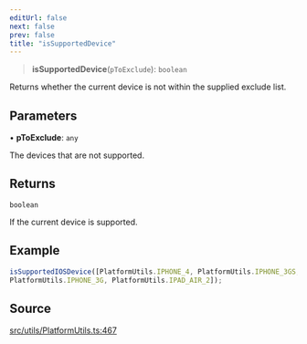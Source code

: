 ```yaml
---
editUrl: false
next: false
prev: false
title: "isSupportedDevice"
---
```


> **isSupportedDevice**(`pToExclude`): `boolean`

Returns whether the current device is not within the supplied exclude list.

## Parameters

• **pToExclude**: `any`

The devices that are not supported.

## Returns

`boolean`

If the current device is supported.

## Example

```ts
isSupportedIOSDevice([PlatformUtils.IPHONE_4, PlatformUtils.IPHONE_3GS, PlatformUtils.IPHONE_1,
PlatformUtils.IPHONE_3G, PlatformUtils.IPAD_AIR_2]);
```

## Source

[src/utils/PlatformUtils.ts:467](https://github.com/relishinc/dill-pixel/blob/c79d8e8552aaa0f13a29535c819ae67d025b4669/src/utils/PlatformUtils.ts#L467)
